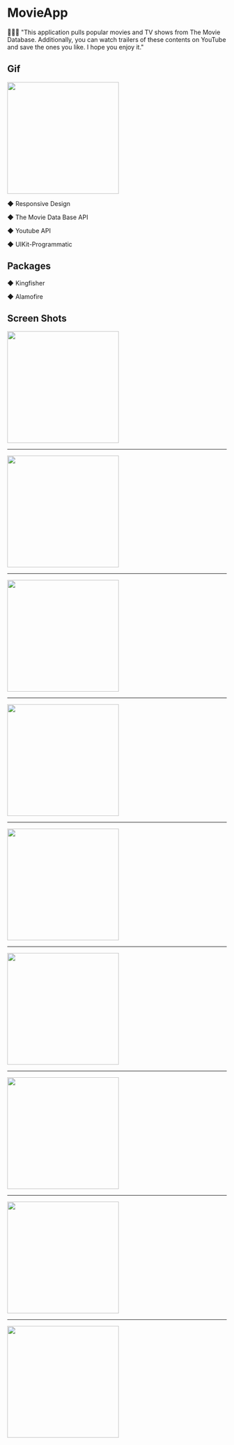 # MovieApp
 
🧑🏻‍💻 "This application pulls popular movies and TV shows from The Movie Database. Additionally, you can watch trailers of these contents on YouTube and save the ones you like. I hope you enjoy it."

Gif
--------------------------------------------------------------------------------------
<img src="https://github.com/alianilKaradag/MovieApp/blob/main/showCaseGif.gif" width="256">

◆ Responsive Design

◆ The Movie Data Base API

◆ Youtube API

◆ UIKit-Programmatic

Packages
--------------------------------------------------------------------------------------

◆ Kingfisher

◆ Alamofire


Screen Shots
--------------------------------------------------------------------------------------

<img src="https://github.com/alianilKaradag/MovieApp/blob/main/MovieApp/ScreenShots/ss1.png" width="256">

--------------------------------------------------------------------------------------

<img src="https://github.com/alianilKaradag/MovieApp/blob/main/MovieApp/ScreenShots/ss2.png" width="256">

--------------------------------------------------------------------------------------

<img src="https://github.com/alianilKaradag/MovieApp/blob/main/MovieApp/ScreenShots/ss3.png" width="256">

--------------------------------------------------------------------------------------

<img src="https://github.com/alianilKaradag/MovieApp/blob/main/MovieApp/ScreenShots/ss4.png" width="256">

--------------------------------------------------------------------------------------

<img src="https://github.com/alianilKaradag/MovieApp/blob/main/MovieApp/ScreenShots/ss5.png" width="256">

--------------------------------------------------------------------------------------

<img src="https://github.com/alianilKaradag/MovieApp/blob/main/MovieApp/ScreenShots/ss6.png" width="256">

--------------------------------------------------------------------------------------

<img src="https://github.com/alianilKaradag/MovieApp/blob/main/MovieApp/ScreenShots/ss7.png" width="256">

--------------------------------------------------------------------------------------

<img src="https://github.com/alianilKaradag/MovieApp/blob/main/MovieApp/ScreenShots/ss8.png" width="256">

--------------------------------------------------------------------------------------

<img src="https://github.com/alianilKaradag/MovieApp/blob/main/MovieApp/ScreenShots/ss9.png" width="256">
